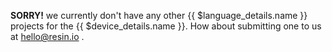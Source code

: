 **SORRY!** we currently don't have any other {{ $language_details.name }} projects for the {{ $device_details.name }}. How about submitting one to us at hello@resin.io .
